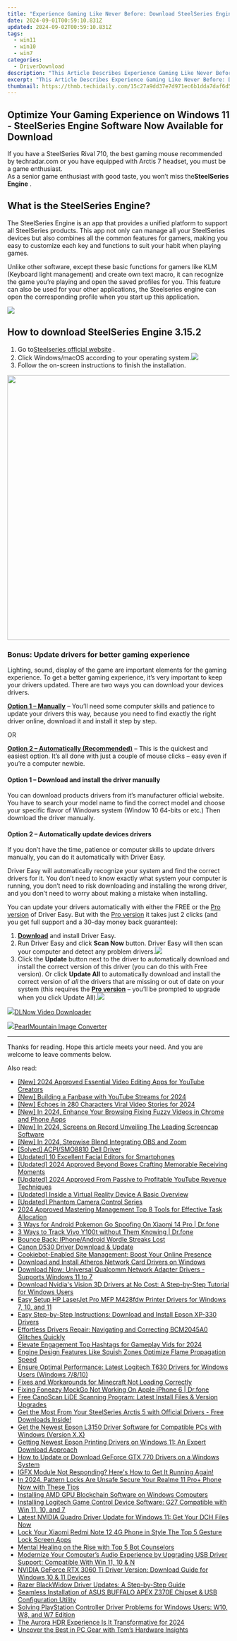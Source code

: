 ```yaml
---
title: "Experience Gaming Like Never Before: Download SteelSeries Engine for Windows 11 Today!"
date: 2024-09-01T00:59:10.831Z
updated: 2024-09-02T00:59:10.831Z
tags:
  - win11
  - win10
  - win7
categories:
  - DriverDownload
description: "This Article Describes Experience Gaming Like Never Before: Download SteelSeries Engine for Windows 11 Today!"
excerpt: "This Article Describes Experience Gaming Like Never Before: Download SteelSeries Engine for Windows 11 Today!"
thumbnail: https://thmb.techidaily.com/15c27a9dd37e7d971ec6b1dda7daf6d5203783d6fa46bb3c8b563de8f86481fa.jpg
---
```


## Optimize Your Gaming Experience on Windows 11 - SteelSeries Engine Software Now Available for Download

If you have a SteelSeries Rival 710, the best gaming mouse recommended by techradar.com or you have equipped with Arctis 7 headset, you must be a game enthusiast.  
 As a senior game enthusiast with good taste, you won’t miss the**SteelSeries Engine** .

## What is the SteelSeries Engine?

 The SteelSeries Engine is an app that provides a unified platform to support all SteelSeries products. This app not only can manage all your SteelSeries devices but also combines all the common features for gamers, making you easy to customize each key and functions to suit your habit when playing games.

 Unlike other software, except these basic functions for gamers like KLM (Keyboard light management) and create own text macro, it can recognize the game you’re playing and open the saved profiles for you. This feature can also be used for your other applications, the Steelseries engine can open the corresponding profile when you start up this application.

![](https://images.drivereasy.com/wp-content/uploads/2019/07/1-15-1024x596.jpg)

## How to download SteelSeries Engine 3.15.2

1. Go to[Steelseries official website](https://steelseries.com/engine) .
2. Click Windows/macOS according to your operating system.![](https://images.drivereasy.com/wp-content/uploads/2019/07/ss.jpg)
3. Follow the on-screen instructions to finish the installation.

<!-- affiliate ads begin -->
<a href="https://appsumo.8odi.net/c/5597632/2082532/7443" target="_top" id="2082532"><img src="//a.impactradius-go.com/display-ad/7443-2082532" border="0" alt="" width="1200" height="600"/></a><img height="0" width="0" src="https://appsumo.8odi.net/i/5597632/2082532/7443" style="position:absolute;visibility:hidden;" border="0" />
<!-- affiliate ads end -->
### Bonus: Update drivers for better gaming experience

 Lighting, sound, display of the game are important elements for the gaming experience. To get a better gaming experience, it’s very important to keep your drivers updated. There are two ways you can download your devices drivers.

**[Option 1 – Manually](https://tools.techidaily.com/drivereasy/download/)**  – You’ll need some computer skills and patience to update your drivers this way, because you need to find exactly the right driver online, download it and install it step by step.

OR

**[Option 2 – Automatically (Recommended)](https://tools.techidaily.com/drivereasy/download/)**  – This is the quickest and easiest option. It’s all done with just a couple of mouse clicks – easy even if you’re a computer newbie.

#### **Option 1 –** **Download and install the driver manually**

 You can download products drivers from it’s manufacturer official website. You have to search your model name to find the correct model and choose your specific flavor of Windows system (Window 10 64-bits or etc.) Then download the driver manually.

#### **Option 2 – Automatically update devices drivers**

 If you don’t have the time, patience or computer skills to update drivers manually, you can do it automatically with Driver Easy.

 Driver Easy will automatically recognize your system and find the correct drivers for it. You don’t need to know exactly what system your computer is running, you don’t need to risk downloading and installing the wrong driver, and you don’t need to worry about making a mistake when installing.

 You can update your drivers automatically with either the FREE or the [Pro version](https://tools.techidaily.com/drivereasy/download/) of Driver Easy. But with the [Pro version](https://tools.techidaily.com/drivereasy/download/) it takes just 2 clicks (and you get full support and a 30-day money back guarantee):

1. **[Download](https://tools.techidaily.com/drivereasy/download/)**  and install Driver Easy.
2. Run Driver Easy and click **Scan Now** button. Driver Easy will then scan your computer and detect any problem drivers.![](https://images.drivereasy.com/wp-content/uploads/2019/07/NVIDIA-18-6.jpg)
3. Click the **Update** button next to the driver to automatically download and install the correct version of this driver (you can do this with Free version). Or click **Update All** to automatically download and install the correct version of _all_ the drivers that are missing or out of date on your system (this requires the **[Pro version](https://tools.techidaily.com/drivereasy/download/)**  – you’ll be prompted to upgrade when you click Update All).![](https://images.drivereasy.com/wp-content/uploads/2019/07/NVIDIA-Geoforce-7.jpg)
<!-- affiliate ads begin -->
<a href="https://secure.2checkout.com/order/checkout.php?PRODS=4712430&QTY=1&AFFILIATE=108875&CART=1"><img src="https://secure.avangate.com/images/merchant/c404a5adbf90e09631678b13b05d9d7a/products/dlnow_256.png" border="0">DLNow Video Downloader</a>
<!-- affiliate ads end -->

<!-- affiliate ads begin -->
<a href="https://secure.2checkout.com/order/checkout.php?PRODS=4550420&QTY=1&AFFILIATE=108875&CART=1"><img src="https://www.pearlmountainsoft.com/n_img/product/pic/f_02.jpg" border="0">PearlMountain Image Converter</a>
<!-- affiliate ads end -->
---

 Thanks for reading. Hope this article meets your need. And you are welcome to leave comments below.

<ins class="adsbygoogle"
     style="display:block"
     data-ad-format="autorelaxed"
     data-ad-client="ca-pub-7571918770474297"
     data-ad-slot="1223367746"></ins>



<ins class="adsbygoogle"
     style="display:block"
     data-ad-client="ca-pub-7571918770474297"
     data-ad-slot="8358498916"
     data-ad-format="auto"
     data-full-width-responsive="true"></ins>

<span class="atpl-alsoreadstyle">Also read:</span>
<div><ul>
<li><a href="https://facebook-record-videos.techidaily.com/new-2024-approved-essential-video-editing-apps-for-youtube-creators/"><u>[New] 2024 Approved  Essential Video Editing Apps for YouTube Creators</u></a></li>
<li><a href="https://eaxpv-info.techidaily.com/new-building-a-fanbase-with-youtube-streams-for-2024/"><u>[New] Building a Fanbase with YouTube Streams for 2024</u></a></li>
<li><a href="https://twitter-videos.techidaily.com/new-echoes-in-280-characters-viral-video-stories-for-2024/"><u>[New] Echoes in 280 Characters  Viral Video Stories for 2024</u></a></li>
<li><a href="https://facebook-clips.techidaily.com/new-in-2024-enhance-your-browsing-fixing-fuzzy-videos-in-chrome-and-phone-apps/"><u>[New] In 2024, Enhance Your Browsing  Fixing Fuzzy Videos in Chrome and Phone Apps</u></a></li>
<li><a href="https://screen-capture.techidaily.com/new-in-2024-screens-on-record-unveiling-the-leading-screencap-software/"><u>[New] In 2024, Screens on Record  Unveiling The Leading Screencap Software</u></a></li>
<li><a href="https://video-capture.techidaily.com/new-in-2024-stepwise-blend-integrating-obs-and-zoom/"><u>[New] In 2024, Stepwise Blend  Integrating OBS and Zoom</u></a></li>
<li><a href="https://driver-download.techidaily.com/solved-acpismo8810-dell-driver/"><u>[Solved] ACPI/SMO8810 Dell Driver</u></a></li>
<li><a href="https://extra-tips.techidaily.com/updated-10-excellent-facial-editors-for-smartphones/"><u>[Updated] 10 Excellent Facial Editors for Smartphones</u></a></li>
<li><a href="https://fox-links.techidaily.com/updated-2024-approved-beyond-boxes-crafting-memorable-receiving-moments/"><u>[Updated] 2024 Approved  Beyond Boxes  Crafting Memorable Receiving Moments</u></a></li>
<li><a href="https://youtube-sure.techidaily.com/ed-2024-approved-from-passive-to-profitable-youtube-revenue-techniques/"><u>[Updated] 2024 Approved  From Passive to Profitable  YouTube Revenue Techniques</u></a></li>
<li><a href="https://extra-support.techidaily.com/updated-inside-a-virtual-reality-device-a-basic-overview/"><u>[Updated] Inside a Virtual Reality Device  A Basic Overview</u></a></li>
<li><a href="https://extra-approaches.techidaily.com/updated-phantom-camera-control-series/"><u>[Updated] Phantom Camera Control Series</u></a></li>
<li><a href="https://facebook-video-content.techidaily.com/2024-approved-mastering-management-top-8-tools-for-effective-task-allocation/"><u>2024 Approved  Mastering Management  Top 8 Tools for Effective Task Allocation</u></a></li>
<li><a href="https://android-pokemon-go.techidaily.com/3-ways-for-android-pokemon-go-spoofing-on-xiaomi-14-pro-drfone-by-drfone-virtual-android/"><u>3 Ways for Android Pokemon Go Spoofing On Xiaomi 14 Pro | Dr.fone</u></a></li>
<li><a href="https://android-location-track.techidaily.com/3-ways-to-track-vivo-y100t-without-them-knowing-drfone-by-drfone-virtual-android/"><u>3 Ways to Track Vivo Y100t without Them Knowing | Dr.fone</u></a></li>
<li><a href="https://games-able.techidaily.com/bounce-back-iphoneandroid-wordle-streaks-lost/"><u>Bounce Back: IPhone/Android Wordle Streaks Lost</u></a></li>
<li><a href="https://driver-download.techidaily.com/canon-d530-driver-download-and-update/"><u>Canon D530 Driver Download & Update</u></a></li>
<li><a href="https://techtrends.techidaily.com/cookiebot-enabled-site-management-boost-your-online-presence/"><u>Cookiebot-Enabled Site Management: Boost Your Online Presence</u></a></li>
<li><a href="https://driver-download.techidaily.com/download-and-install-atheros-network-card-drivers-on-windows/"><u>Download and Install Atheros Network Card Drivers on Windows</u></a></li>
<li><a href="https://driver-download.techidaily.com/download-now-universal-qualcomm-network-adapter-drivers-supports-windows-11-to-7/"><u>Download Now: Universal Qualcomm Network Adapter Drivers - Supports Windows 11 to 7</u></a></li>
<li><a href="https://driver-download.techidaily.com/download-nvidias-vision-3d-drivers-at-no-cost-a-step-by-step-tutorial-for-windows-users/"><u>Download Nvidia's Vision 3D Drivers at No Cost: A Step-by-Step Tutorial for Windows Users</u></a></li>
<li><a href="https://driver-download.techidaily.com/easy-setup-hp-laserjet-pro-mfp-m428fdw-printer-drivers-for-windows-7-10-and-11/"><u>Easy Setup HP LaserJet Pro MFP M428fdw Printer Drivers for Windows 7, 10, and 11</u></a></li>
<li><a href="https://driver-download.techidaily.com/easy-step-by-step-instructions-download-and-install-epson-xp-330-drivers/"><u>Easy Step-by-Step Instructions: Download and Install Epson XP-330 Drivers</u></a></li>
<li><a href="https://driver-download.techidaily.com/effortless-drivers-repair-navigating-and-correcting-bcm2045a0-glitches-quickly/"><u>Effortless Drivers Repair: Navigating and Correcting BCM2045A0 Glitches Quickly</u></a></li>
<li><a href="https://youtube-videos.techidaily.com/elevate-engagement-top-hashtags-for-gameplay-vids-for-2024/"><u>Elevate Engagement  Top Hashtags for Gameplay Vids for 2024</u></a></li>
<li><a href="https://driver-download.techidaily.com/1722963492273-engine-design-features-like-squish-zones-optimize-flame-propagation-speed/"><u>Engine Design Features Like Squish Zones Optimize Flame Propagation Speed</u></a></li>
<li><a href="https://driver-download.techidaily.com/ensure-optimal-performance-latest-logitech-t630-drivers-for-windows-users-windows-7810/"><u>Ensure Optimal Performance: Latest Logitech T630 Drivers for Windows Users (Windows 7/8/10)</u></a></li>
<li><a href="https://win-able.techidaily.com/fixes-and-workarounds-for-minecraft-not-loading-correctly/"><u>Fixes and Workarounds for Minecraft Not Loading Correctly</u></a></li>
<li><a href="https://fake-location.techidaily.com/fixing-foneazy-mockgo-not-working-on-apple-iphone-6-drfone-by-drfone-virtual-ios/"><u>Fixing Foneazy MockGo Not Working On Apple iPhone 6 | Dr.fone</u></a></li>
<li><a href="https://driver-download.techidaily.com/free-canoscan-lide-scanning-program-latest-install-files-and-version-upgrades/"><u>Free CanoScan LiDE Scanning Program: Latest Install Files & Version Upgrades</u></a></li>
<li><a href="https://driver-download.techidaily.com/1722955930069-get-the-most-from-your-steelseries-arctis-5-with-official-drivers-free-downloads-inside/"><u>Get the Most From Your SteelSeries Arctis 5 with Official Drivers - Free Downloads Inside!</u></a></li>
<li><a href="https://driver-download.techidaily.com/get-the-newest-epson-l3150-driver-software-for-compatible-pcs-with-windows-version-xx/"><u>Get the Newest Epson L3150 Driver Software for Compatible PCs with Windows (Version X.X)</u></a></li>
<li><a href="https://driver-download.techidaily.com/getting-newest-epson-printing-drivers-on-windows-11-an-expert-download-approach/"><u>Getting Newest Epson Printing Drivers on Windows 11: An Expert Download Approach</u></a></li>
<li><a href="https://driver-download.techidaily.com/how-to-update-or-download-geforce-gtx-770-drivers-on-a-windows-system/"><u>How to Update or Download GeForce GTX 770 Drivers on a Windows System</u></a></li>
<li><a href="https://driver-download.techidaily.com/igfx-module-not-responding-heres-how-to-get-it-running-again/"><u>IGFX Module Not Responding? Here's How to Get It Running Again!</u></a></li>
<li><a href="https://easy-unlock-android.techidaily.com/in-2024-pattern-locks-are-unsafe-secure-your-realme-11-proplus-phone-now-with-these-tips-by-drfone-android/"><u>In 2024, Pattern Locks Are Unsafe Secure Your Realme 11 Pro+ Phone Now with These Tips</u></a></li>
<li><a href="https://driver-download.techidaily.com/installing-amd-gpu-blockchain-software-on-windows-computers/"><u>Installing AMD GPU Blockchain Software on Windows Computers</u></a></li>
<li><a href="https://driver-download.techidaily.com/installing-logitech-game-control-device-software-g27-compatible-with-win-11-10-and-7/"><u>Installing Logitech Game Control Device Software: G27 Compatible with Win 11, 10, and 7</u></a></li>
<li><a href="https://driver-download.techidaily.com/1722974049091-latest-nvidia-quadro-driver-update-for-windows-11-get-your-dch-files-now/"><u>Latest NVIDIA Quadro Driver Update for Windows 11: Get Your DCH Files Now</u></a></li>
<li><a href="https://unlock-android.techidaily.com/lock-your-xiaomi-redmi-note-12-4g-phone-in-style-the-top-5-gesture-lock-screen-apps-by-drfone-android/"><u>Lock Your Xiaomi Redmi Note 12 4G Phone in Style The Top 5 Gesture Lock Screen Apps</u></a></li>
<li><a href="https://tech-savvy.techidaily.com/mental-healing-on-the-rise-with-top-5-bot-counselors/"><u>Mental Healing on the Rise with Top 5 Bot Counselors</u></a></li>
<li><a href="https://driver-download.techidaily.com/modernize-your-computers-audio-experience-by-upgrading-usb-driver-support-compatible-with-win-11-10-and-n/"><u>Modernize Your Computer’s Audio Experience by Upgrading USB Driver Support: Compatible With Win 11, 10 & N</u></a></li>
<li><a href="https://driver-download.techidaily.com/nvidia-geforce-rtx-3060-ti-driver-version-download-guide-for-windows-10-and-11-devices/"><u>NVIDIA GeForce RTX 3060 Ti Driver Version: Download Guide for Windows 10 & 11 Devices</u></a></li>
<li><a href="https://driver-download.techidaily.com/razer-blackwidow-driver-updates-a-step-by-step-guide/"><u>Razer BlackWidow Driver Updates: A Step-by-Step Guide</u></a></li>
<li><a href="https://driver-download.techidaily.com/seamless-installation-of-asus-buffalo-apex-z370e-chipset-and-usb-configuration-utility/"><u>Seamless Installation of ASUS BUFFALO APEX Z370E Chipset & USB Configuration Utility</u></a></li>
<li><a href="https://driver-download.techidaily.com/solving-playstation-controller-driver-problems-for-windows-users-w10-w8-and-w7-edition/"><u>Solving PlayStation Controller Driver Problems for Windows Users: W10, W8, and W7 Edition</u></a></li>
<li><a href="https://some-skills.techidaily.com/the-aurora-hdr-experience-is-it-transformative-for-2024/"><u>The Aurora HDR Experience  Is It Transformative for 2024</u></a></li>
<li><a href="https://hardware-reviews.techidaily.com/uncover-the-best-in-pc-gear-with-toms-hardware-insights/"><u>Uncover the Best in PC Gear with Tom’s Hardware Insights</u></a></li>
</ul></div>
